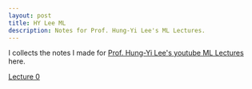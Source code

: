 ```yaml
---
layout: post
title: HY Lee ML
description: Notes for Prof. Hung-Yi Lee's ML Lectures.
---
```


I collects the notes I made for [Prof. Hung-Yi Lee's youtube ML Lectures](https://youtube.com/playlist?list=PLJV_el3uVTsPy9oCRY30oBPNLCo89yu49) here.

[Lecture 0](https://baliuzeger.github.io/sjl/blog/2021/HYL_ML_00/)

